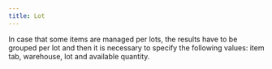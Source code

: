 ```yaml
---
title: Lot
---
```


In case that some items are managed per lots, the results have to be grouped per lot and then it is necessary to specify the following values: item tab, warehouse, lot and available quantity. 






